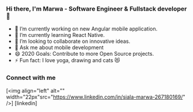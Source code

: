 ### Hi there, I'm Marwa - Software Engineer & Fullstack developer 👋


- 🔭 I’m currently working on new Angular mobile application.
- 🌱 I’m currently learning React Native.
- 👯 I’m looking to collaborate on innovative ideas.
- 💬 Ask me about mobile development 
- 😄 2020 Goals: Contribute to more Open Source projects.
- ⚡ Fun fact: I love yoga, drawing and cats 😻

### Connect with me

[<img align="left" alt="" width="22px"src="https://www.linkedin.com/in/siala-marwa-267180169/" />] [linkedin]
